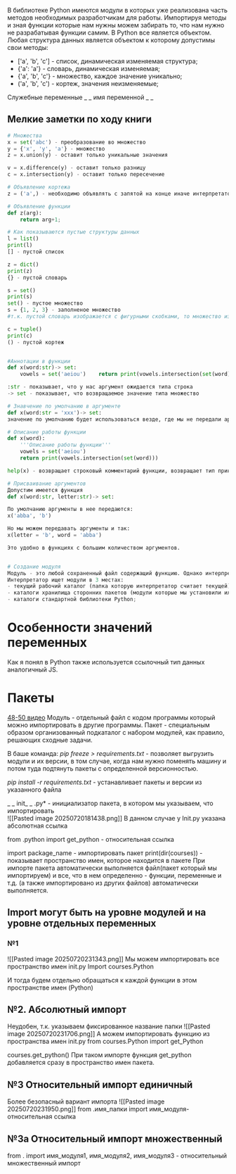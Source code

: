 В библиотеке Python имеются модули в которых уже реализована часть методов необходимых разработчикам для работы. Импортируя методы и зная функции которые нам нужны можем забирать то, что нам нужно не разрабатывая функции самим.
В Python все является объектом. Любая структура данных является объектом к которому допустимы свои методы:
- ['a', 'b', 'c'] - список, динамическая изменяемая структура;
- {'a': 'a'} - словарь, динамическая изменяемая;
- {'a', 'b', 'c'} - множество, каждое значение уникально;
- ('a', 'b', 'c') - кортеж, значения неизменяемые;

Служебные переменные _ _ имя переменной _ _
## Мелкие заметки по ходу книги
```python
# Множества
x = set('abc') - преобразование во множество
y = {'x', 'y', 'a'} - множество
z = x.union(y) - оставит только уникальные значения

v = x.difference(y) - оставит только разницу
c = x.intersection(y) - оставит только пересечение

# Объявление кортежа
z = ('a',) - необходимо объявлять с запятой на конце иначе интерпретатор будет думать, что в скобках объявляем переменную

# Объявление функции
def z(arg):
	return arg+1;

# Как показываются пустые структуры данных
l = list()
print(l)
[] - пустой список

z = dict()
print(z)
{} - пустой словарь

s = set()
print(s)
set() - пустое множество
s = {1, 2, 3} - заполненое множество
#т.к. пустой словарь изображается с фигурными скобками, то множество изображается через конструкциюю set() 

c = tuple()
print(c)
() - пустой кортеж


#Аннотации в функции
def x(word:str)-> set:  
    vowels = set('aeiou')    return print(vowels.intersection(set(word)))

:str - показывает, что у нас аргумент ожидается типа строка
-> set - показывает, что возвращаемое значение типа множество

# Знавчение по умолчанию в аргументе
def x(word:str = 'xxx')-> set: 
значение по умолчанию будет использоваться везде, где мы не передали аргумент

# Описание работы функции
def x(word):
    '''Описание работы функции'''
    vowels = set('aeiou')
    return print(vowels.intersection(set(word)))

help(x) - возвращает строковый комментарий функции, возвращает тип принимаемого аргумента и возвращаемое значение

# Присваивание аргументов
Допустим имеется функция
def x(word:str, letter:str)-> set:  

По умолчанию аргументы в нее передаются:
x('abba', 'b')

Но мы можем передавать аргументы и так:
x(letter = 'b', word = 'abba')

Это удобно в функциях с большим количеством аргументов.


# Создание модуля
Модуль - это любой сохраненный файл содержащий функцию. Однако интерпретатор полагает, что модуль находится в пути поиска.
Интерпретатор ищет модули в 3 местах:
- текущий рабочий каталог (папка которую интерпретатор считает текущей);
- каталоги хранилища сторонних пакетов (модули которые мы установили или написали сами);
- каталоги стандартной библиотеки Python;
```

# Особенности значений переменных
Как я понял в Python также используется ссылочный тип данных аналогичный JS.

# Пакеты
[48-50 видео](https://www.youtube.com/watch?v=hWsBYrASuqU&ab_channel=selfedu)
Модуль - отдельный файл с кодом программы который можно импортировать в другие программы.
Пакет - специальным образом организованный подкаталог с набором модулей, как правило, решающих сходные задачи.

В баше команда:
*pip freeze > requirements.txt* - позволяет  выгрузить модули и их версии, в том случае, когда нам нужно поменять машину и потом туда подтянуть пакеты с определенной версионностью.

*pip install -r requirements.txt* - устанавливает пакеты и версии из указанного файла

_ _ init_ _ .py* - инициализатор пакета, в котором мы указываем, что импортировать   
![[Pasted image 20250720181438.png]]
В данном случае у Init.py указана абсолютная ссылка

from .python import get_python - относительная ссылка

import package_name - импортировать пакет
print(dir(courses)) - показывает пространство имен, которое находится в пакете
При импорте пакета автоматически выполняется файл(пакет который мы импортируем) и все, что в нем определенно - функции, переменные и т.д. (а также импортировано из других файлов) автоматически выполняется.
## Import могут быть на уровне модулей и на уровне отдельных переменных
### №1
![[Pasted image 20250720231343.png]]
Мы можем импортировать все пространство имен
init.py
Import courses.Python

И тогда будем отдельно обращаться к каждой функции в этом пространстве имен (Python)
## №2. Абсолютный импорт
Неудобен, т.к. указываем фиксированное название папки
![[Pasted image 20250720231706.png]]
А можем импортировать функцию из пространства имен
init.py
from courses.Python import get_Python

courses.get_python()
При таком импорте функция get_python добавляется сразу в пространство имен пакета.

## №3 Относительный импорт единичный
Более безопасный вариант импорта
![[Pasted image 20250720231950.png]]
from .имя_папки import имя_модуля- относительная ссылка

## №3а Относительный импорт множественный
from . import имя_модуля1, имя_модуля2, имя_модуля3 - относительный множественный импорт